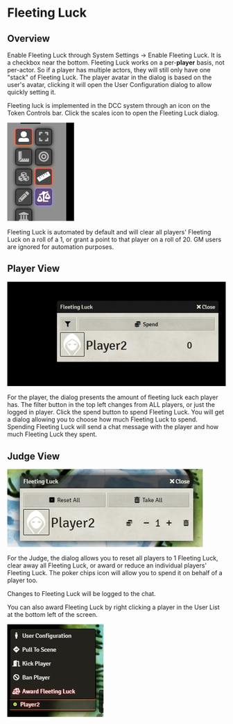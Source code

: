 # Fleeting Luck

## Overview
Enable Fleeting Luck through System Settings -> Enable Fleeting Luck. It is a checkbox near the bottom. Fleeting Luck works on a per-**player** basis, not per-actor. So if a player has multiple actors, they will still only have one "stack" of Fleeting Luck. The player avatar in the dialog is based on the user's avatar, clicking it will open the User Configuration dialog to allow quickly setting it.

Fleeting luck is implemented in the DCC system through an icon on the Token Controls bar. Click the scales icon to open the Fleeting Luck dialog.

![](images/fleeting-luck-icon.png)

Fleeting Luck is automated by default and will clear all players' Fleeting Luck on a roll of a 1, or grant a point to that player on a roll of 20. GM users are ignored for automation purposes.
## Player View
![](images/fleeting-luck-player.png)

For the player, the dialog presents the amount of fleeting luck each player has. The filter button in the top left changes from ALL players, or just the logged in player. Click the spend button to spend Fleeting Luck. You will get a dialog allowing you to choose how much Fleeting Luck to spend. Spending Fleeting Luck will send a chat message with the player and how much Fleeting Luck they spent.

## Judge View
![](images/fleeting-luck-judge.png)

For the Judge, the dialog allows you to reset all players to 1 Fleeting Luck, clear away all Fleeting Luck, or award or reduce an individual players' Fleeting Luck. The poker chips icon will allow you to spend it on behalf of a player too.

Changes to Fleeting Luck will be logged to the chat.

You can also award Fleeting Luck by right clicking a player in the User List at the bottom left of the screen.

![](images/award-fleeting-luck.png)
